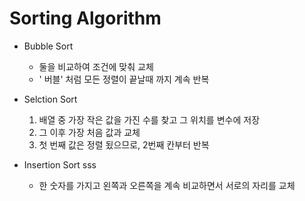 # Sorting Algorithm

* Bubble Sort

    *  둘을 비교하여 조건에 맞춰 교체
    *  ' 버블' 처럼 모든 정렬이 끝날때 까지 계속 반복


* Selction Sort 
    
    1. 배열 중 가장 작은 값을 가진 수를 찾고 그 위치를 변수에 저장
    2. 그 이후 가장 처음 값과 교체
    3. 첫 번째 값은 정렬 됬으므로, 2번째 칸부터 반복

* Insertion Sort
sss
    * 한 숫자를 가지고 왼쪽과 오른쪽을 계속 비교하면서 서로의 자리를 교체
    